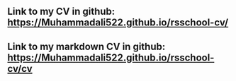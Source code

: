 <!-- ## это моё CV https://muhammadali522.github.io/rsschool-cv/cv -->

## Link to my CV in github: https://Muhammadali522.github.io/rsschool-cv/

## Link to my markdown CV in github: https://Muhammadali522.github.io/rsschool-cv/cv